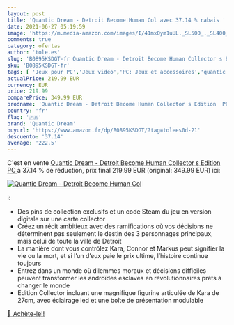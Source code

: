 ```yaml
---
layout: post
title: 'Quantic Dream - Detroit Become Human Col avec 37.14 % rabais '
date: 2021-06-27 05:19:59
image: 'https://m.media-amazon.com/images/I/41mxQym1uUL._SL500_._SL400_.jpg'
comments: true
category: ofertas
author: 'tole.es'
slug: 'B0895KSDGT-fr Quantic Dream - Detroit Become Human Collector s Edition PC'
sku: 'B0895KSDGT-fr'
tags: [ 'Jeux pour PC','Jeux vidéo','PC: Jeux et accessoires','quantic dream', ]
actualPrice: 219.99 EUR
currency: EUR
price: 219.99
comparePrice: 349.99 EUR
prodname: 'Quantic Dream - Detroit Become Human Collector s Edition  PC '
country: 'fr'
flag: '🇫🇷'
brand: 'Quantic Dream'
buyurl: 'https://www.amazon.fr/dp/B0895KSDGT/?tag=tolees0d-21'
descuento: '37.14'
average: '222.5'
---
```


C'est en vente [Quantic Dream - Detroit Become Human Collector s Edition  PC ](https://www.amazon.fr/dp/B0895KSDGT/?tag=tolees0d-21)  à  37.14 % de réduction, prix final  219.99 EUR (original: 349.99 EUR) ici:

[![Quantic Dream - Detroit Become Human Col](https://m.media-amazon.com/images/I/41mxQym1uUL._SL500_._SL400_.jpg)](https://www.amazon.fr/dp/B0895KSDGT/?tag=tolees0d-21)

ℹ️:

- Des pins de collection exclusifs et un code Steam du jeu en version digitale sur une carte collector
- Créez un récit ambitieux avec des ramifications où vos décisions ne déterminent pas seulement le destin des 3 personnages principaux, mais celui de toute la ville de Detroit
- La manière dont vous contrôlez Kara, Connor et Markus peut signifier la vie ou la mort, et si l’un d’eux paie le prix ultime, l’histoire continue toujours
- Entrez dans un monde où dilemmes moraux et décisions difficiles peuvent transformer les androïdes esclaves en révolutionnaires prêts à changer le monde
- Edition Collector incluant une magnifique figurine articulée de Kara de 27cm, avec éclairage led et une boîte de présentation modulable

[🛒 Achète-le!!](https://www.amazon.fr/dp/B0895KSDGT/?tag=tolees0d-21)
